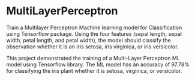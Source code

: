 # MultiLayerPerceptron
Train a Multilayer Perceptron Machine learning model for Classification using Tensorflow package. Using the four features (sepal length, sepal width, petal length, and petal width), the model should classify the observation whether it is an iris setosa, iris virginica, or iris versicolor.

This project demonstrated the training of a Multi-Layer Perceptron ML model using Tensorflow library. The ML model has an accuracy of 97.78% for classifying the iris plant whether it is setosa, virginica, or versicolor. 
